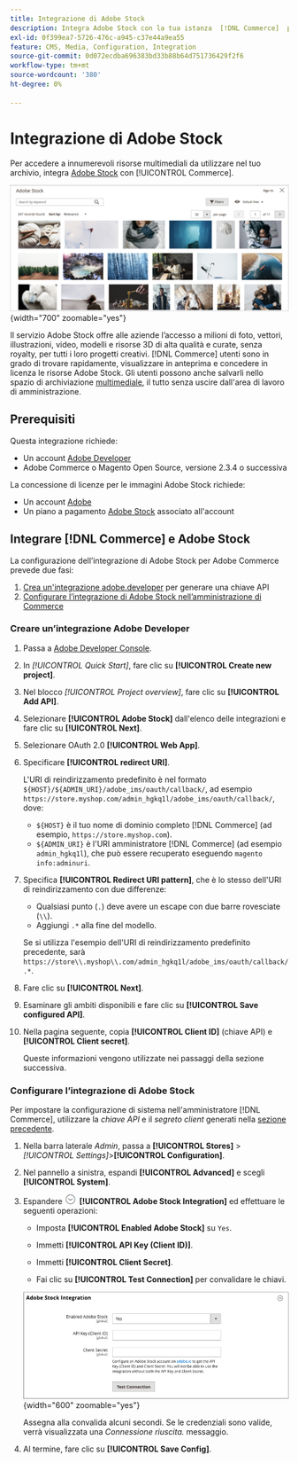 ```yaml
---
title: Integrazione di Adobe Stock
description: Integra Adobe Stock con la tua istanza  [!DNL Commerce]  per accedere a innumerevoli risorse multimediali da utilizzare nello store.
exl-id: 0f399ea7-5726-476c-a945-c37e44a9ea55
feature: CMS, Media, Configuration, Integration
source-git-commit: 0d072ecdba696383bd33b88b64d751736429f2f6
workflow-type: tm+mt
source-wordcount: '380'
ht-degree: 0%

---
```


# Integrazione di Adobe Stock

Per accedere a innumerevoli risorse multimediali da utilizzare nel tuo archivio, integra [Adobe Stock][adobe-stock] con [!UICONTROL Commerce].

![Risultati ricerca Adobe Stock](./assets/adobe-stock-search-grid.png){width="700" zoomable="yes"}

Il servizio Adobe Stock offre alle aziende l’accesso a milioni di foto, vettori, illustrazioni, video, modelli e risorse 3D di alta qualità e curate, senza royalty, per tutti i loro progetti creativi. [!DNL Commerce] utenti sono in grado di trovare rapidamente, visualizzare in anteprima e concedere in licenza le risorse Adobe Stock. Gli utenti possono anche salvarli nello spazio di archiviazione [multimediale](./media-storage.md), il tutto senza uscire dall&#39;area di lavoro di amministrazione.

## Prerequisiti

Questa integrazione richiede:

- Un account [Adobe Developer][dev-console]
- Adobe Commerce o Magento Open Source, versione 2.3.4 o successiva

La concessione di licenze per le immagini Adobe Stock richiede:

- Un account [Adobe][adobe-signin]
- Un piano a pagamento [Adobe Stock][adobe-stock] associato all&#39;account

## Integrare [!DNL Commerce] e Adobe Stock

La configurazione dell’integrazione di Adobe Stock per Adobe Commerce prevede due fasi:

1. [Crea un&#39;integrazione adobe.developer](#create-an-adobe-developer-integration) per generare una chiave API
1. [Configurare l’integrazione di Adobe Stock nell’amministrazione di Commerce](#configure-the-adobe-stock-integration)

### Creare un’integrazione Adobe Developer

1. Passa a [Adobe Developer Console][dev-console].

1. In _[!UICONTROL Quick Start]_, fare clic su **[!UICONTROL Create new project]**.

1. Nel blocco _[!UICONTROL Project overview]_, fare clic su **[!UICONTROL Add API]**.

1. Selezionare **[!UICONTROL Adobe Stock]** dall&#39;elenco delle integrazioni e fare clic su **[!UICONTROL Next]**.

1. Selezionare OAuth 2.0 **[!UICONTROL Web App]**.

1. Specificare **[!UICONTROL redirect URI]**.

   L&#39;URI di reindirizzamento predefinito è nel formato `${HOST}/${ADMIN_URI}/adobe_ims/oauth/callback/`, ad esempio `https://store.myshop.com/admin_hgkq1l/adobe_ims/oauth/callback/`, dove:

   - `${HOST}` è il tuo nome di dominio completo [!DNL Commerce] (ad esempio, `https://store.myshop.com`).
   - `${ADMIN_URI}` è l&#39;URI amministratore [!DNL Commerce] (ad esempio `admin_hgkq1l`), che può essere recuperato eseguendo `magento info:adminuri`.

1. Specifica **[!UICONTROL Redirect URI pattern]**, che è lo stesso dell&#39;URI di reindirizzamento con due differenze:

   - Qualsiasi punto (`.`) deve avere un escape con due barre rovesciate (`\\`).
   - Aggiungi `.*` alla fine del modello.

   Se si utilizza l&#39;esempio dell&#39;URI di reindirizzamento predefinito precedente, sarà `https://store\\.myshop\\.com/admin_hgkq1l/adobe_ims/oauth/callback/.*`.

1. Fare clic su **[!UICONTROL Next]**.

1. Esaminare gli ambiti disponibili e fare clic su **[!UICONTROL Save configured API]**.

1. Nella pagina seguente, copia **[!UICONTROL Client ID]** (chiave API) e **[!UICONTROL Client secret]**.

   Queste informazioni vengono utilizzate nei passaggi della sezione successiva.

### Configurare l’integrazione di Adobe Stock

Per impostare la configurazione di sistema nell&#39;amministratore [!DNL Commerce], utilizzare la _chiave API_ e il _segreto client_ generati nella [sezione precedente][create-integration].

1. Nella barra laterale _Admin_, passa a **[!UICONTROL Stores]** > _[!UICONTROL Settings]_>**[!UICONTROL Configuration]**.

1. Nel pannello a sinistra, espandi **[!UICONTROL Advanced]** e scegli **[!UICONTROL System]**.

1. Espandere ![Selettore di espansione](../assets/icon-display-expand.png) **[!UICONTROL Adobe Stock Integration]** ed effettuare le seguenti operazioni:

   - Imposta **[!UICONTROL Enabled Adobe Stock]** su `Yes`.

   - Immetti **[!UICONTROL API Key (Client ID)]**.

   - Immetti **[!UICONTROL Client Secret]**.

   - Fai clic su **[!UICONTROL Test Connection]** per convalidare le chiavi.

   ![Configurazione avanzata - Integrazione Adobe Stock](./assets/system-adobe-stock-integration.png){width="600" zoomable="yes"}

   Assegna alla convalida alcuni secondi. Se le credenziali sono valide, verrà visualizzata una _Connessione riuscita._ messaggio.

1. Al termine, fare clic su **[!UICONTROL Save Config]**.

[adobe-stock]: https://stock.adobe.com
[adobe-signin]: https://helpx.adobe.com/it/manage-account/using/access-adobe-id-account.html
[dev-console]: https://developer.adobe.com/console/home
[create-integration]: #create-an-adobeio-integration
